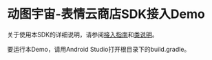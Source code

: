 # 动图宇宙-表情云商店SDK接入Demo

关于使用本SDK的详细说明，请参阅[接入指南](https://gdoc.dongtu.com/storesdk/v3.1/#/zh-cn/android_guide)和[类说明](https://gdoc.dongtu.com/storesdk/v3.1/#/zh-cn/android_class)。

要运行本Demo，请用Android Studio打开根目录下的build.gradle。
